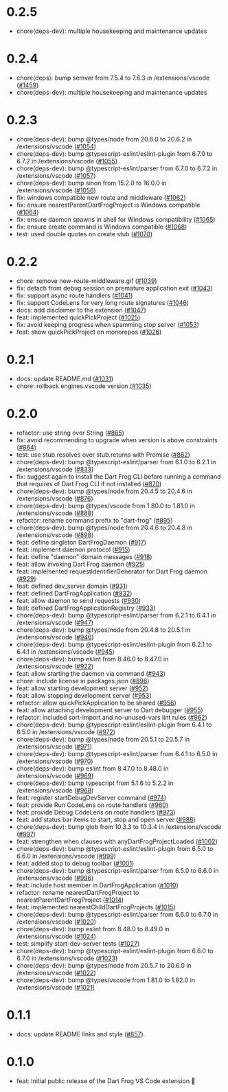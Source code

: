 # 0.2.5

- chore(deps-dev): multiple housekeeping and maintenance updates

# 0.2.4

- chore(deps): bump semver from 7.5.4 to 7.6.3 in /extensions/vscode ([#1459](https://github.com/VeryGoodOpenSource/dart_frog/pull/1459))
- chore(deps-dev): multiple housekeeping and maintenance updates

# 0.2.3

- chore(deps-dev): bump @types/node from 20.6.0 to 20.6.2 in /extensions/vscode ([#1054](https://github.com/VeryGoodOpenSource/dart_frog/pull/1054))
- chore(deps-dev): bump @typescript-eslint/eslint-plugin from 6.7.0 to 6.7.2 in /extensions/vscode ([#1055](https://github.com/VeryGoodOpenSource/dart_frog/pull/1055))
- chore(deps-dev): bump @typescript-eslint/parser from 6.7.0 to 6.7.2 in /extensions/vscode ([#1057](https://github.com/VeryGoodOpenSource/dart_frog/pull/1057))
- chore(deps-dev): bump sinon from 15.2.0 to 16.0.0 in /extensions/vscode ([#1056](https://github.com/VeryGoodOpenSource/dart_frog/pull/1056))
- fix: windows compatible new route and middleware ([#1062](https://github.com/VeryGoodOpenSource/dart_frog/pull/1062))
- fix: ensure nearestParentDartFrogProject is Windows compatible ([#1064](https://github.com/VeryGoodOpenSource/dart_frog/pull/1064))
- fix: ensure daemon spawns in shell for Windows compatibility ([#1065](https://github.com/VeryGoodOpenSource/dart_frog/pull/1065))
- fix: ensure create command is Windows compatible ([#1068](https://github.com/VeryGoodOpenSource/dart_frog/pull/1068))
- test: used double quotes on create stub ([#1070](https://github.com/VeryGoodOpenSource/dart_frog/pull/1070))

# 0.2.2

- chore: remove new-route-middleware.gif ([#1039](https://github.com/VeryGoodOpenSource/dart_frog/pull/1039))
- fix: detach from debug session on premature application exit ([#1043](https://github.com/VeryGoodOpenSource/dart_frog/pull/1043))
- fix: support async route handlers ([#1041](https://github.com/VeryGoodOpenSource/dart_frog/pull/1041))
- fix: support CodeLens for very long route signatures ([#1046](https://github.com/VeryGoodOpenSource/dart_frog/pull/1046))
- docs: add disclaimer to the extension ([#1047](https://github.com/VeryGoodOpenSource/dart_frog/pull/1047))
- feat: implemented quickPickProject ([#1025](https://github.com/VeryGoodOpenSource/dart_frog/pull/1025))
- fix: avoid keeping progress when spamming stop server ([#1053](https://github.com/VeryGoodOpenSource/dart_frog/pull/1053))
- feat: show quickPickProject on monorepos ([#1026](https://github.com/VeryGoodOpenSource/dart_frog/pull/1026))

# 0.2.1

- docs: update README.md ([#1031](https://github.com/VeryGoodOpenSource/dart_frog/pull/1031))
- chore: rollback engines.vscode version ([#1035](https://github.com/VeryGoodOpenSource/dart_frog/pull/1035))

# 0.2.0

- refactor: use string over String ([#865](https://github.com/VeryGoodOpenSource/dart_frog/pull/865))
- fix: avoid recommending to upgrade when version is above constraints ([#864](https://github.com/VeryGoodOpenSource/dart_frog/pull/864))
- test: use stub.resolves over stub.returns with Promise ([#862](https://github.com/VeryGoodOpenSource/dart_frog/pull/862))
- chore(deps-dev): bump @typescript-eslint/parser from 6.1.0 to 6.2.1 in /extensions/vscode ([#833](https://github.com/VeryGoodOpenSource/dart_frog/pull/833))
- fix: suggest again to install the Dart Frog CLI before running a command that requires of Dart Frog CLI if not installed ([#870](https://github.com/VeryGoodOpenSource/dart_frog/pull/870))
- chore(deps-dev): bump @types/node from 20.4.5 to 20.4.6 in /extensions/vscode ([#876](https://github.com/VeryGoodOpenSource/dart_frog/pull/876))
- chore(deps-dev): bump @types/vscode from 1.80.0 to 1.81.0 in /extensions/vscode ([#888](https://github.com/VeryGoodOpenSource/dart_frog/pull/888))
- refactor: rename command prefix to "dart-frog" ([#895](https://github.com/VeryGoodOpenSource/dart_frog/pull/895))
- chore(deps-dev): bump @types/node from 20.4.6 to 20.4.8 in /extensions/vscode ([#898](https://github.com/VeryGoodOpenSource/dart_frog/pull/898))
- feat: define singleton DartFrogDaemon ([#917](https://github.com/VeryGoodOpenSource/dart_frog/pull/917))
- feat: implement daemon protocol ([#915](https://github.com/VeryGoodOpenSource/dart_frog/pull/915))
- feat: define "daemon" domain messages ([#918](https://github.com/VeryGoodOpenSource/dart_frog/pull/918))
- feat: allow invoking Dart Frog daemon ([#925](https://github.com/VeryGoodOpenSource/dart_frog/pull/925))
- feat: implemented requestIdentifierGenerator for Dart Frog daemon ([#929](https://github.com/VeryGoodOpenSource/dart_frog/pull/929))
- feat: defined dev_server domain ([#931](https://github.com/VeryGoodOpenSource/dart_frog/pull/931))
- feat: defined DartFrogApplication ([#932](https://github.com/VeryGoodOpenSource/dart_frog/pull/932))
- feat: allow daemon to send requests ([#930](https://github.com/VeryGoodOpenSource/dart_frog/pull/930))
- feat: defined DartFrogApplicationRegistry ([#933](https://github.com/VeryGoodOpenSource/dart_frog/pull/933))
- chore(deps-dev): bump @typescript-eslint/parser from 6.2.1 to 6.4.1 in /extensions/vscode ([#947](https://github.com/VeryGoodOpenSource/dart_frog/pull/947))
- chore(deps-dev): bump @types/node from 20.4.8 to 20.5.1 in /extensions/vscode ([#946](https://github.com/VeryGoodOpenSource/dart_frog/pull/946))
- chore(deps-dev): bump @typescript-eslint/eslint-plugin from 6.2.1 to 6.4.1 in /extensions/vscode ([#945](https://github.com/VeryGoodOpenSource/dart_frog/pull/945))
- chore(deps-dev): bump eslint from 8.46.0 to 8.47.0 in /extensions/vscode ([#922](https://github.com/VeryGoodOpenSource/dart_frog/pull/922))
- feat: allow starting the daemon via command ([#943](https://github.com/VeryGoodOpenSource/dart_frog/pull/943))
- chore: include license in packages.json ([#896](https://github.com/VeryGoodOpenSource/dart_frog/pull/896))
- feat: allow starting development server ([#952](https://github.com/VeryGoodOpenSource/dart_frog/pull/952))
- feat: allow stopping development server ([#953](https://github.com/VeryGoodOpenSource/dart_frog/pull/953))
- refactor: allow quickPickApplication to be shared ([#956](https://github.com/VeryGoodOpenSource/dart_frog/pull/956))
- feat: allow attaching development server to Dart debugger ([#955](https://github.com/VeryGoodOpenSource/dart_frog/pull/955))
- refactor: included sort-import and no-unused-vars lint rules ([#962](https://github.com/VeryGoodOpenSource/dart_frog/pull/962))
- chore(deps-dev): bump @typescript-eslint/eslint-plugin from 6.4.1 to 6.5.0 in /extensions/vscode ([#972](https://github.com/VeryGoodOpenSource/dart_frog/pull/972))
- chore(deps-dev): bump @types/node from 20.5.1 to 20.5.7 in /extensions/vscode ([#971](https://github.com/VeryGoodOpenSource/dart_frog/pull/971))
- chore(deps-dev): bump @typescript-eslint/parser from 6.4.1 to 6.5.0 in /extensions/vscode ([#970](https://github.com/VeryGoodOpenSource/dart_frog/pull/970))
- chore(deps-dev): bump eslint from 8.47.0 to 8.48.0 in /extensions/vscode ([#969](https://github.com/VeryGoodOpenSource/dart_frog/pull/969))
- chore(deps-dev): bump typescript from 5.1.6 to 5.2.2 in /extensions/vscode ([#968](https://github.com/VeryGoodOpenSource/dart_frog/pull/968))
- feat: register startDebugDevServer command ([#974](https://github.com/VeryGoodOpenSource/dart_frog/pull/974))
- feat: provide Run CodeLens on route handlers ([#960](https://github.com/VeryGoodOpenSource/dart_frog/pull/960))
- feat: provide Debug CodeLens on route handlers ([#973](https://github.com/VeryGoodOpenSource/dart_frog/pull/973))
- feat: add status bar items to start, stop and open server ([#988](https://github.com/VeryGoodOpenSource/dart_frog/pull/988))
- chore(deps-dev): bump glob from 10.3.3 to 10.3.4 in /extensions/vscode ([#997](https://github.com/VeryGoodOpenSource/dart_frog/pull/997))
- feat: strengthen when clauses with anyDartFrogProjectLoaded ([#1002](https://github.com/VeryGoodOpenSource/dart_frog/pull/1002))
- chore(deps-dev): bump @typescript-eslint/eslint-plugin from 6.5.0 to 6.6.0 in /extensions/vscode ([#999](https://github.com/VeryGoodOpenSource/dart_frog/pull/999))
- feat: added stop to debug toolbar ([#1001](https://github.com/VeryGoodOpenSource/dart_frog/pull/1001))
- chore(deps-dev): bump @typescript-eslint/parser from 6.5.0 to 6.6.0 in /extensions/vscode ([#996](https://github.com/VeryGoodOpenSource/dart_frog/pull/996))
- feat: include host member in DartFrogApplication ([#1010](https://github.com/VeryGoodOpenSource/dart_frog/pull/1010))
- refactor: rename nearestDartFrogProject to nearestParentDartFrogProject ([#1014](https://github.com/VeryGoodOpenSource/dart_frog/pull/1014))
- feat: implemented nearestChildDartFrogProjects ([#1015](https://github.com/VeryGoodOpenSource/dart_frog/pull/1015))
- chore(deps-dev): bump @typescript-eslint/parser from 6.6.0 to 6.7.0 in /extensions/vscode ([#1020](https://github.com/VeryGoodOpenSource/dart_frog/pull/1020))
- chore(deps-dev): bump eslint from 8.48.0 to 8.49.0 in /extensions/vscode ([#1024](https://github.com/VeryGoodOpenSource/dart_frog/pull/1024))
- test: simplify start-dev-server tests ([#1027](https://github.com/VeryGoodOpenSource/dart_frog/pull/1027))
- chore(deps-dev): bump @typescript-eslint/eslint-plugin from 6.6.0 to 6.7.0 in /extensions/vscode ([#1023](https://github.com/VeryGoodOpenSource/dart_frog/pull/1023))
- chore(deps-dev): bump @types/node from 20.5.7 to 20.6.0 in /extensions/vscode ([#1022](https://github.com/VeryGoodOpenSource/dart_frog/pull/1022))
- chore(deps-dev): bump @types/vscode from 1.81.0 to 1.82.0 in /extensions/vscode ([#1021](https://github.com/VeryGoodOpenSource/dart_frog/pull/1021))

# 0.1.1

- docs: update README links and style ([#857](https://github.com/VeryGoodOpenSource/dart_frog/pull/857)).

# 0.1.0

- feat: Initial public release of the Dart Frog VS Code extension 🎉
